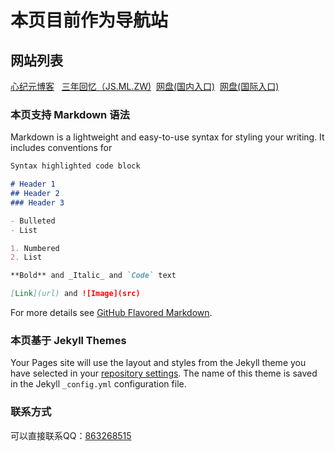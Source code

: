 # 本页目前作为导航站

## 网站列表
[心纪元博客](mcxin.me) &nbsp; [三年回忆（JS.ML.ZW)](im.jszw.ml)  &nbsp;[网盘(国内入口)](pan.jszw.ml)  &nbsp;[网盘(国际入口)](pan.imjs.ml)

### 本页支持 Markdown 语法

Markdown is a lightweight and easy-to-use syntax for styling your writing. It includes conventions for

```markdown
Syntax highlighted code block

# Header 1
## Header 2
### Header 3

- Bulleted
- List

1. Numbered
2. List

**Bold** and _Italic_ and `Code` text

[Link](url) and ![Image](src)
```

For more details see [GitHub Flavored Markdown](https://guides.github.com/features/mastering-markdown/).

### 本页基于 Jekyll Themes

Your Pages site will use the layout and styles from the Jekyll theme you have selected in your [repository settings](https://github.com/j-stary/js/settings). The name of this theme is saved in the Jekyll `_config.yml` configuration file.

### 联系方式

可以直接联系QQ：[863268515](https://wpa.qq.com/msgrd?v=3&uin=863268515&site=qq&menu=yes)
